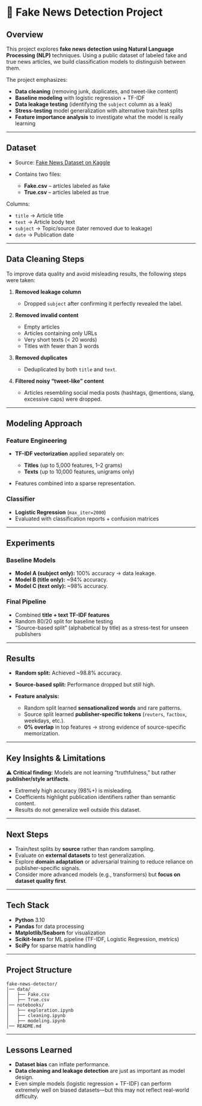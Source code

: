 # 📰 Fake News Detection Project

## Overview

This project explores **fake news detection using Natural Language Processing (NLP)** techniques. Using a public dataset of labeled fake and true news articles, we build classification models to distinguish between them.

The project emphasizes:

* **Data cleaning** (removing junk, duplicates, and tweet-like content)
* **Baseline modeling** with logistic regression + TF-IDF
* **Data leakage testing** (identifying the `subject` column as a leak)
* **Stress-testing** model generalization with alternative train/test splits
* **Feature importance analysis** to investigate what the model is really learning

---

## Dataset

* Source: [Fake News Dataset on Kaggle](https://www.kaggle.com/datasets/abaghyangor/fake-news-dataset)
* Contains two files:

  * **Fake.csv** – articles labeled as fake
  * **True.csv** – articles labeled as true

Columns:

* `title` → Article title
* `text` → Article body text
* `subject` → Topic/source (later removed due to leakage)
* `date` → Publication date

---

## Data Cleaning Steps

To improve data quality and avoid misleading results, the following steps were taken:

1. **Removed leakage column**

   * Dropped `subject` after confirming it perfectly revealed the label.

2. **Removed invalid content**

   * Empty articles
   * Articles containing only URLs
   * Very short texts (< 20 words)
   * Titles with fewer than 3 words

3. **Removed duplicates**

   * Deduplicated by both `title` and `text`.

4. **Filtered noisy “tweet-like” content**

   * Articles resembling social media posts (hashtags, @mentions, slang, excessive caps) were dropped.

---

## Modeling Approach

### Feature Engineering

* **TF-IDF vectorization** applied separately on:

  * **Titles** (up to 5,000 features, 1–2 grams)
  * **Texts** (up to 10,000 features, unigrams only)
* Features combined into a sparse representation.

### Classifier

* **Logistic Regression** (`max_iter=2000`)
* Evaluated with classification reports + confusion matrices

---

## Experiments

### Baseline Models

* **Model A (subject only):** 100% accuracy → data leakage.
* **Model B (title only):** ~94% accuracy.
* **Model C (text only):** ~98% accuracy.

### Final Pipeline

* Combined **title + text TF-IDF features**
* Random 80/20 split for baseline testing
* “Source-based split” (alphabetical by title) as a stress-test for unseen publishers

---

## Results

* **Random split:** Achieved ~98.8% accuracy.
* **Source-based split:** Performance dropped but still high.
* **Feature analysis:**

  * Random split learned **sensationalized words** and rare patterns.
  * Source split learned **publisher-specific tokens** (`reuters`, `factbox`, weekdays, etc.).
  * **0% overlap** in top features → strong evidence of source-specific memorization.

---

## Key Insights & Limitations

⚠️ **Critical finding:** Models are not learning “truthfulness,” but rather **publisher/style artifacts**.

* Extremely high accuracy (98%+) is misleading.
* Coefficients highlight publication identifiers rather than semantic content.
* Results do not generalize well outside this dataset.

---

## Next Steps

* Train/test splits by **source** rather than random sampling.
* Evaluate on **external datasets** to test generalization.
* Explore **domain adaptation** or adversarial training to reduce reliance on publisher-specific signals.
* Consider more advanced models (e.g., transformers) but **focus on dataset quality first**.

---

## Tech Stack

* **Python** 3.10
* **Pandas** for data processing
* **Matplotlib/Seaborn** for visualization
* **Scikit-learn** for ML pipeline (TF-IDF, Logistic Regression, metrics)
* **SciPy** for sparse matrix handling

---

## Project Structure

```
fake-news-detector/
│── data/
│   ├── Fake.csv
│   ├── True.csv
│── notebooks/
│   ├── exploration.ipynb
│   ├── cleaning.ipynb
│   ├── modeling.ipynb
│── README.md
```

---

## Lessons Learned

* **Dataset bias** can inflate performance.
* **Data cleaning and leakage detection** are just as important as model design.
* Even simple models (logistic regression + TF-IDF) can perform extremely well on biased datasets—but this may not reflect real-world difficulty.